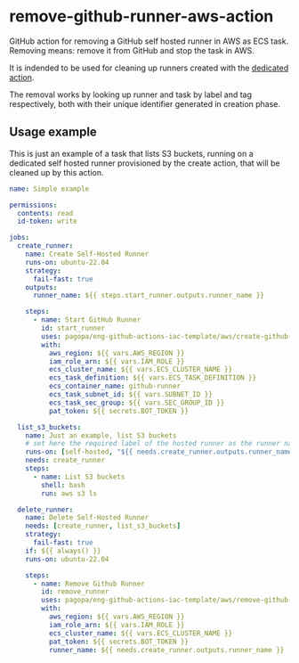 # remove-github-runner-aws-action

GitHub action for removing a GitHub self hosted runner in AWS as ECS task.
Removing means: remove it from GitHub and stop the task in AWS.

It is indended to be used for cleaning up runners created with the [dedicated action](../create-github-runner-aws-action/).

The removal works by looking up runner and task by label and tag respectively, both with their 
unique identifier generated in creation phase.

## Usage example

This is just an example of a task that lists S3 buckets, running on a dedicated self hosted runner
provisioned by the create action, that will be cleaned up by this action.

```yml
name: Simple example

permissions:
  contents: read
  id-token: write

jobs:
  create_runner:
    name: Create Self-Hosted Runner
    runs-on: ubuntu-22.04
    strategy:
      fail-fast: true
    outputs:
      runner_name: ${{ steps.start_runner.outputs.runner_name }}

    steps:
      - name: Start GitHub Runner
        id: start_runner
        uses: pagopa/eng-github-actions-iac-template/aws/create-github-runner-aws-action@v1.6.0
        with:
          aws_region: ${{ vars.AWS_REGION }}
          iam_role_arn: ${{ vars.IAM_ROLE }}
          ecs_cluster_name: ${{ vars.ECS_CLUSTER_NAME }}
          ecs_task_definition: ${{ vars.ECS_TASK_DEFINITION }}
          ecs_container_name: github-runner
          ecs_task_subnet_id: ${{ vars.SUBNET_ID }}
          ecs_task_sec_group: ${{ vars.SEC_GROUP_ID }}
          pat_token: ${{ secrets.BOT_TOKEN }}

  list_s3_buckets:
    name: Just an example, list S3 buckets
    # set here the required label of the hosted runner as the runner name returned by the create job
    runs-on: [self-hosted, "${{ needs.create_runner.outputs.runner_name }}"]
    needs: create_runner
    steps:
      - name: List S3 buckets
        shell: bash
        run: aws s3 ls

  delete_runner:
    name: Delete Self-Hosted Runner
    needs: [create_runner, list_s3_buckets]
    strategy:
      fail-fast: true
    if: ${{ always() }}
    runs-on: ubuntu-22.04

    steps:
      - name: Remove Github Runner
        id: remove_runner
        uses: pagopa/eng-github-actions-iac-template/aws/remove-github-runner-aws-action@v1.6.0
        with:
          aws_region: ${{ vars.AWS_REGION }}
          iam_role_arn: ${{ vars.IAM_ROLE }}
          ecs_cluster_name: ${{ vars.ECS_CLUSTER_NAME }}
          pat_token: ${{ secrets.BOT_TOKEN }}
          runner_name: ${{ needs.create_runner.outputs.runner_name }}
```
